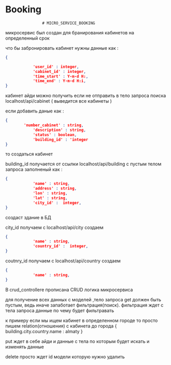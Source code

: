 # Booking
					# MICRO_SERVICE_BOOKING 
                    
                    
микросервис был создан для бранирования кабинетов на определенный срок 

что бы забронировать кабинет нужны данные как :
```json
{

            'user_id' : integer,
            'cabinet_id' : integer,
            'time_start' : Y-m-d H:,
            'time_end' : Y-m-d H:i,
}
```
кабинет айди можно получить если не отправить в тело запроса поиска localhost/api/cabinet ( выведится все кабинеты )

если добавить даные как :
```json
{
   	    'number_cabinet' : string,
            'description' : string,
            'status' : boolean,
            'building_id' : 'integer
}
```
то создаться кабинет 

building_id получается от ссылки localhost/api/building с пустым телом запроса 
заполненый как :
```json
{
            'name' : string,
            'address' : string,
            'lon' : string,
            'lat' : string,
            'city_id' :  integer,
}
```
создаст  здание в БД


city_id получаем с localhost/api/city 
создаем 
```json
{
            'name' : string,
            'country_id' :  integer,
}
```
coutnry_id получаем с localhost/api/country 
создаем 
```json
{
            'name' : string,
}
```

B crud_controllerе прописана CRUD логика микросервиса 


для получение всех данных с моделей ,тело запроса get должен быть пустым,  ведь иначе запаботает фильтрация(поиск).
фильтрация ждет с тела запроса данные по чему будет фильтравать 

к примеру 
если мы ищем кабинет в определенном городе то просто пишем relation(отношения) с кабинета до города 
{
	building.city.country.name : almaty 
}


put ждет в себе айди и данные с тела по которым будет искать и изменять данные 

delete просто ждет id модели которую нужно удалить 


